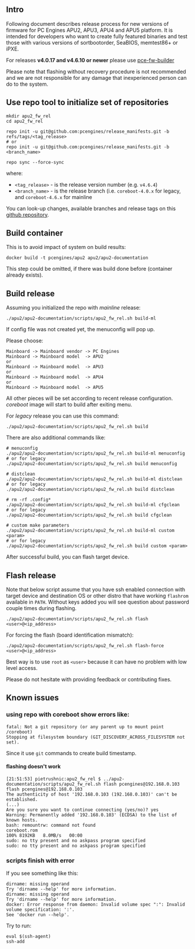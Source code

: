 ## Intro


Following document describes release process for new versions of firmware for PC
Engines APU2, APU3, APU4 and APU5 platform. It is intended for developers who want to create
fully featured binaries and test those with various versions of sortbootorder,
SeaBIOS, memtest86+ or iPXE.

For releases **v4.0.17 and v4.6.10 or newer** please use [pce-fw-builder](https://github.com/pcengines/pce-fw-builder)

Please note that flashing without recovery procedure is not recommended and we
are not responsible for any damage that inexperienced person can do to the
system.

## Use repo tool to initialize set of repositories

```
mkdir apu2_fw_rel
cd apu2_fw_rel

repo init -u git@github.com:pcengines/release_manifests.git -b refs/tags/<tag_release>
# or
repo init -u git@github.com:pcengines/release_manifests.git -b <branch_name>

repo sync --force-sync
```

where:
* `<tag_release>` - is the release version number (e.g. `v4.6.4`)
* `<branch_name>` - is the release branch (i.e. `coreboot-4.0.x` for legacy,
and `coreboot-4.6.x` for mainline

You can look-up changes, available branches and release tags on this
[github repository](https://github.com/pcengines/release_manifests).

## Build container

This is to avoid impact of system on build results:

```
docker build -t pcengines/apu2 apu2/apu2-documentation
```

This step could be omitted, if there was build done before (container already
exists).

## Build release

Assuming you initialized the repo with *mainline* release:

```
./apu2/apu2-documentation/scripts/apu2_fw_rel.sh build-ml
```

If config file was not created yet, the menuconfig will pop up.

Please choose:

```
Mainboard -> Mainboard vendor -> PC Engines
Mainboard -> Mainboard model  -> APU2
or
Mainboard -> Mainboard model  -> APU3
or
Mainboard -> Mainboard model  -> APU4
or
Mainboard -> Mainboard model  -> APU5
```

All other pieces will be set according to recent release configuration.
*coreboot* image will start to build after exiting menu.

For *legacy* release you can use this command:
```
./apu2/apu2-documentation/scripts/apu2_fw_rel.sh build
```

There are also additional commands like:
```
# menuconfig
./apu2/apu2-documentation/scripts/apu2_fw_rel.sh build-ml menuconfig
# or for legacy
./apu2/apu2-documentation/scripts/apu2_fw_rel.sh build menuconfig

# distclean
./apu2/apu2-documentation/scripts/apu2_fw_rel.sh build-ml distclean
# or for legacy
./apu2/apu2-documentation/scripts/apu2_fw_rel.sh build distclean

# rm -rf .config*
./apu2/apu2-documentation/scripts/apu2_fw_rel.sh build-ml cfgclean
# or for legacy
./apu2/apu2-documentation/scripts/apu2_fw_rel.sh build cfgclean

# custom make parameters
./apu2/apu2-documentation/scripts/apu2_fw_rel.sh build-ml custom <param>
# or for legacy
./apu2/apu2-documentation/scripts/apu2_fw_rel.sh build custom <param>

```

After successful build, you can flash target device.

## Flash release

Note that below script assume that you have ssh enabled connection with target
device and destination OS or other distro that have working `flashrom` available
in `PATH`. Without keys added you will see question about password couple times
during flashing.

```
./apu2/apu2-documentation/scripts/apu2_fw_rel.sh flash <user>@<ip_address>
```

For forcing the flash (board identification mismatch):

```
./apu2/apu2-documentation/scripts/apu2_fw_rel.sh flash-force <user>@<ip_address>
```

Best way is to use `root` as `<user>` because it can have no problem with low
level access.

Please do not hesitate with providing feedback or contributing fixes.

## Known issues

### using repo with coreboot show errors like:

```
fatal: Not a git repository (or any parent up to mount point /coreboot)
Stopping at filesystem boundary (GIT_DISCOVERY_ACROSS_FILESYSTEM not set).
```

Since it use `git` commands to create build timestamp.

#### flashing doesn't work

```
[21:51:53] pietrushnic:apu2_fw_rel $ ../apu2-documentation/scripts/apu2_fw_rel.sh flash pcengines@192.168.0.103
flash pcengines@192.168.0.103
The authenticity of host '192.168.0.103 (192.168.0.103)' can't be established.
(...)
Are you sure you want to continue connecting (yes/no)? yes
Warning: Permanently added '192.168.0.103' (ECDSA) to the list of known hosts.
bash: remountrw: command not found
coreboot.rom                                                                                                                                                                                                100% 8192KB   8.0MB/s   00:00
sudo: no tty present and no askpass program specified
sudo: no tty present and no askpass program specified
```

### scripts finish with error

If you see something like this:
```
dirname: missing operand
Try 'dirname --help' for more information.
dirname: missing operand
Try 'dirname --help' for more information.
docker: Error response from daemon: Invalid volume spec ":": Invalid volume specification: ':'.
See 'docker run --help'.
```

Try to run:
```
eval $(ssh-agent)
ssh-add
```
